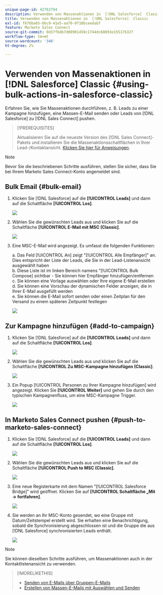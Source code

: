 ```yaml
---
unique-page-id: 42762794
description: Verwenden von Massenaktionen in  [!DNL Salesforce]  Classic - Marketo-Dokumente - Produktdokumentation
title: Verwenden von Massenaktionen in  [!DNL Salesforce]  Classic
exl-id: f676ba65-6bc9-41e5-aa70-0f10bceedab7
feature: Marketo Sales Connect
source-git-commit: 0d37fbdb7d08901458c1744dc68893e155176327
workflow-type: tm+mt
source-wordcount: '346'
ht-degree: 2%

---
```


# Verwenden von Massenaktionen in [!DNL Salesforce] Classic {#using-bulk-actions-in-salesforce-classic}

Erfahren Sie, wie Sie Massenaktionen durchführen, z. B. Leads zu einer Kampagne hinzufügen, eine Massen-E-Mail senden oder Leads von [!DNL Salesforce] zu [!DNL Sales Connect] pushen.

>[!PREREQUISITES]
>
>Aktualisieren Sie auf die neueste Version des [!DNL Sales Connect]-Pakets und installieren Sie die Massenaktionsschaltflächen in Ihrer Lead-/Kontaktansicht. [Klicken Sie hier für Anweisungen](https://s3.amazonaws.com/tout-user-store/salesforce/assets/Marketo+Sales+Engage+For+Salesforce_+Installation+and+Success+Guide.pdf).

>[!NOTE]
>
>Bevor Sie die beschriebenen Schritte ausführen, stellen Sie sicher, dass Sie bei Ihrem Marketo Sales Connect-Konto angemeldet sind.

## Bulk Email {#bulk-email}

1. Klicken Sie [!DNL Salesforce] auf die **[!UICONTROL Leads]** und dann auf die Schaltfläche **[!UICONTROL Los]**.

   ![](assets/one-5.png)

1. Wählen Sie die gewünschten Leads aus und klicken Sie auf die Schaltfläche **[!UICONTROL E-Mail mit MSC (Classic]**.

   ![](assets/two-5.png)

1. Eine MSC-E-Mail wird angezeigt. Es umfasst die folgenden Funktionen:

   a. Das Feld [!UICONTROL An] zeigt &quot;[!UICONTROL Alle Empfänger]&quot; an. Dies entspricht der Liste der Leads, die Sie in der Lead-Listenansicht ausgewählt haben\
   b. Diese Liste ist im linken Bereich namens &quot;[!UICONTROL Bulk Compose] sichtbar - Sie können hier Empfänger hinzufügen/entfernen\
   c. Sie können eine Vorlage auswählen oder Ihre eigene E-Mail erstellen\
   d. Sie können eine Vorschau der dynamischen Felder anzeigen, die in Ihrer E-Mail ausgefüllt werden\
   e. Sie können die E-Mail sofort senden oder einen Zeitplan für den Versand zu einem späteren Zeitpunkt festlegen

   ![](assets/three-4.png)

## Zur Kampagne hinzufügen {#add-to-campaign}

1. Klicken Sie [!DNL Salesforce] auf die **[!UICONTROL Leads]** und dann auf die Schaltfläche **[!UICONTROL Los]**.

   ![](assets/four-3.png)

1. Wählen Sie die gewünschten Leads aus und klicken Sie auf die Schaltfläche **[!UICONTROL Zu MSC-Kampagne hinzufügen (Classic]**.

   ![](assets/five-3.png)

1. Ein Popup [!UICONTROL Personen zu Ihrer Kampagne hinzufügen] wird angezeigt. Klicken Sie **[!UICONTROL Weiter]** und gehen Sie durch den typischen Kampagnenfluss, um eine MSC-Kampagne Trigger.

   ![](assets/six.png)

## In Marketo Sales Connect pushen {#push-to-marketo-sales-connect}

1. Klicken Sie [!DNL Salesforce] auf die **[!UICONTROL Leads]** und dann auf die Schaltfläche **[!UICONTROL Los]**.

   ![](assets/seven-1.png)

1. Wählen Sie die gewünschten Leads aus und klicken Sie auf die Schaltfläche **[!UICONTROL Push to MSC (Classic]**.

   ![](assets/eight-1.png)

1. Eine neue Registerkarte mit dem Namen &quot;[!UICONTROL Salesforce Bridge]&quot; wird geöffnet. Klicken Sie auf **[!UICONTROL Schaltfläche „Mit → fortfahren]**.

   ![](assets/nine-1.png)

1. Sie werden an Ihr MSC-Konto gesendet, wo eine Gruppe mit Datum/Zeitstempel erstellt wird. Sie erhalten eine Benachrichtigung, sobald die Synchronisierung abgeschlossen ist und die Gruppe die aus [!DNL Salesforce] synchronisierten Leads enthält.

   ![](assets/ten.png)

>[!NOTE]
>
>Sie können dieselben Schritte ausführen, um Massenaktionen auch in der Kontaktlistenansicht zu verwenden.

>[!MORELIKETHIS]
>
>* [Senden von E-Mails über Gruppen-E-Mails](/help/marketo/product-docs/marketo-sales-connect/email/using-the-compose-window/sending-emails-via-group-email.md)
>* [Erstellen von Massen-E-Mails mit Auswählen und Senden](/help/marketo/product-docs/marketo-sales-connect/email/using-the-compose-window/composing-bulk-emails-with-select-and-send.md#sending-emails)
